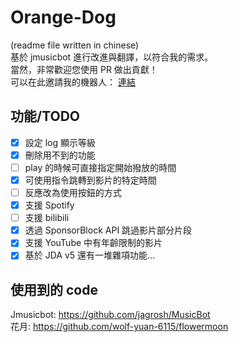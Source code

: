 # Orange-Dog
(readme file written in chinese)  
基於 jmusicbot 進行改進與翻譯，以符合我的需求。   
當然，非常歡迎您使用 PR 做出貢獻！  
可以在此邀請我的機器人： [連結](https://bot.maoyue.lol)
## 功能/TODO
- [x] 設定 log 顯示等級
- [x] 刪除用不到的功能
- [ ] play 的時候可直接指定開始撥放的時間
- [x] 可使用指令跳轉到影片的特定時間
- [ ] 反應改為使用按鈕的方式
- [x] 支援 Spotify
- [ ] 支援 bilibili
- [x] 透過 SponsorBlock API 跳過影片部分片段
- [x] 支援 YouTube 中有年齡限制的影片
- [x] 基於 JDA v5
還有一堆雜項功能...
## 使用到的 code
Jmusicbot: https://github.com/jagrosh/MusicBot  
花月: https://github.com/wolf-yuan-6115/flowermoon  
